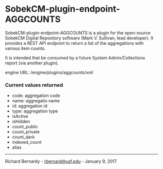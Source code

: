 # SobekCM-plugin-endpoint-AGGCOUNTS
<p>SobekCM-plugin-endpoint-AGGCOUNTS is a plugin for the open-source SobekCM Digital Repository software (Mark V. Sullivan, 
lead developer). It provides a REST API endpoint to return a list of the aggregations with various item counts.</p>
<p>It is intended that be consumed by a future System Admin/Collections report (via another plugin).</p>
<p>engine URL: /engine/plugins/aggcounts/xml</p>
<h3>Current values returned</h3>
<ul>
<li>code: aggregation code</li>
<li>name: aggregatio name</li>
<li>id: aggregation id</li>
<li>type: aggregation type</li>
<li>isActive</li>
<li>isHidden</li>
<li>count_public</li>
<li>count_private</li>
<li>count_dark</li>
<li>indexed_count</li>
<li>alias</li>
</ul>
<hr/>
<p>Richard Bernardy - <a href="mailto:rbernard@usf.edu">rbernard@usf.edu</a> - January 9, 2017</p>
